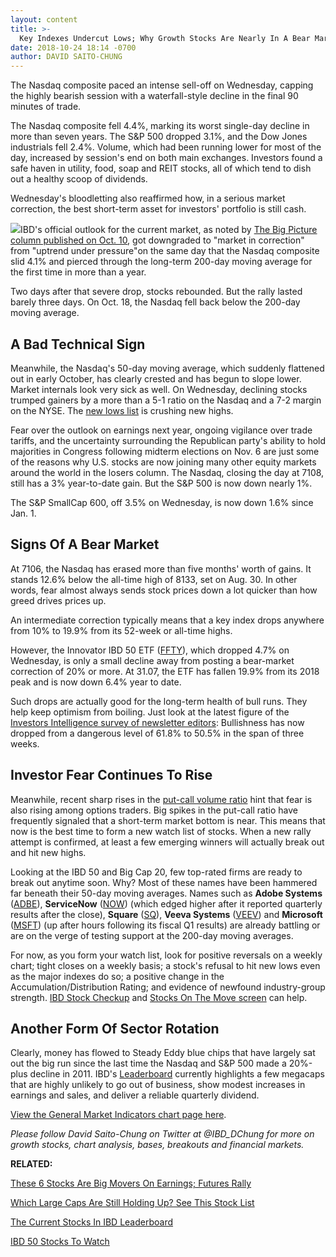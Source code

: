 ```yaml
---
layout: content
title: >-
  Key Indexes Undercut Lows; Why Growth Stocks Are Nearly In A Bear Market
date: 2018-10-24 18:14 -0700
author: DAVID SAITO-CHUNG
---
```






The Nasdaq composite paced an intense sell-off on Wednesday, capping the highly bearish session with a waterfall-style decline in the final 90 minutes of trade.




The Nasdaq composite fell 4.4%, marking its worst single-day decline in more than seven years. The S&P 500 dropped 3.1%, and the Dow Jones industrials fell 2.4%. Volume, which had been running lower for most of the day, increased by session's end on both main exchanges. Investors found a safe haven in utility, food, soap and REIT stocks, all of which tend to dish out a healthy scoop of dividends.


Wednesday's bloodletting also reaffirmed how, in a serious market correction, the best short-term asset for investors' portfolio is still cash.


![](https://www.investors.com/wp-content/uploads/2018/10/MP_102418-216x300.jpg)IBD's official outlook for the current market, as noted by [The Big Picture column published on Oct. 10](https://www.investors.com/market-trend/the-big-picture/bears-stocks-correction/), got downgraded to "market in correction" from "uptrend under pressure"on the same day that the Nasdaq composite slid 4.1% and pierced through the long-term 200-day moving average for the first time in more than a year.


Two days after that severe drop, stocks rebounded. But the rally lasted barely three days. On Oct. 18, the Nasdaq fell back below the 200-day moving average.


A Bad Technical Sign
--------------------


Meanwhile, the Nasdaq's 50-day moving average, which suddenly flattened out in early October, has clearly crested and has begun to slope lower. Market internals look very sick as well. On Wednesday, declining stocks trumped gainers by a more than a 5-1 ratio on the Nasdaq and a 7-2 margin on the NYSE. The [new lows list](https://www.investors.com/data-tables/new-high-list-oct-23-2018/) is crushing new highs.


Fear over the outlook on earnings next year, ongoing vigilance over trade tariffs, and the uncertainty surrounding the Republican party's ability to hold majorities in Congress following midterm elections on Nov. 6 are just some of the reasons why U.S. stocks are now joining many other equity markets around the world in the losers column. The Nasdaq, closing the day at 7108, still has a 3% year-to-date gain. But the S&P 500 is now down nearly 1%.


The S&P SmallCap 600, off 3.5% on Wednesday, is now down 1.6% since Jan. 1.


Signs Of A Bear Market
----------------------


At 7106, the Nasdaq has erased more than five months' worth of gains. It stands 12.6% below the all-time high of 8133, set on Aug. 30. In other words, fear almost always sends stock prices down a lot quicker than how greed drives prices up.


An intermediate correction typically means that a key index drops anywhere from 10% to 19.9% from its 52-week or all-time highs.


However, the Innovator IBD 50 ETF ([FFTY](https://research.investors.com/quote.aspx?symbol=FFTY)), which dropped 4.7% on Wednesday, is only a small decline away from posting a bear-market correction of 20% or more. At 31.07, the ETF has fallen 19.9% from its 2018 peak and is now down 6.4% year to date.


Such drops are actually good for the long-term health of bull runs. They help keep optimism from boiling. Just look at the latest figure of the [Investors Intelligence survey of newsletter editors](https://research.investors.com/psychological-market-indicators/): Bullishness has now dropped from a dangerous level of 61.8% to 50.5% in the span of three weeks.


Investor Fear Continues To Rise
-------------------------------


Meanwhile, recent sharp rises in the [put-call volume ratio](https://research.investors.com/psychological-market-indicators/chart?type=putcall) hint that fear is also rising among options traders. Big spikes in the put-call ratio have frequently signaled that a short-term market bottom is near. This means that now is the best time to form a new watch list of stocks. When a new rally attempt is confirmed, at least a few emerging winners will actually break out and hit new highs.


Looking at the IBD 50 and Big Cap 20, few top-rated firms are ready to break out anytime soon. Why? Most of these names have been hammered far beneath their 50-day moving averages. Names such as **Adobe Systems** ([ADBE](https://research.investors.com/quote.aspx?symbol=ADBE)), **ServiceNow** ([NOW](https://research.investors.com/quote.aspx?symbol=NOW)) (which edged higher after it reported quarterly results after the close), **Square** ([SQ](https://research.investors.com/quote.aspx?symbol=SQ)), **Veeva Systems** ([VEEV](https://research.investors.com/quote.aspx?symbol=VEEV)) and **Microsoft** ([MSFT](https://research.investors.com/quote.aspx?symbol=MSFT)) (up after hours following its fiscal Q1 results) are already battling or are on the verge of testing support at the 200-day moving averages.


For now, as you form your watch list, look for positive reversals on a weekly chart; tight closes on a weekly basis; a stock's refusal to hit new lows even as the major indexes do so; a positive change in the Accumulation/Distribution Rating; and evidence of newfound industry-group strength. [IBD Stock Checkup](https://research.investors.com/stock-checkup/) and [Stocks On The Move screen](https://research.investors.com/stocksonthemove.aspx) can help.


Another Form Of Sector Rotation
-------------------------------


Clearly, money has flowed to Steady Eddy blue chips that have largely sat out the big run since the last time the Nasdaq and S&P 500 made a 20%-plus decline in 2011. IBD's [Leaderboard](https://leaderboard.investors.com/#/leaders/leadersnearabuypoint) currently highlights a few megacaps that are highly unlikely to go out of business, show modest increases in earnings and sales, and deliver a reliable quarterly dividend.


[View the General Market Indicators chart page here](https://www.investors.com/wp-content/uploads/2018/10/IBD2410152501GMI.pdf).


*Please follow David Saito-Chung on Twitter at @IBD\_DChung for more on growth stocks, chart analysis, bases, breakouts and financial markets.*


**RELATED:**


[These 6 Stocks Are Big Movers On Earnings; Futures Rally](https://www.investors.com/market-trend/stock-market-today/dow-jones-futures-tesla-stock-microsoft-visa-amd-earnings/)


[Which Large Caps Are Still Holding Up? See This Stock List](https://research.investors.com/stock-lists/big-cap-20/)


[The Current Stocks In IBD Leaderboard](https://leaderboard.investors.com/#/leaders/leadersnearabuypoint)


[IBD 50 Stocks To Watch](https://www.investors.com/research/ibd-50-growth-stocks-to-watch/)




